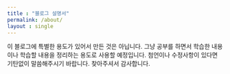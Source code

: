 ```yaml
---
title : "블로그 설명서"
permalink: /about/
layout : single
---
```



이 블로그에 특별한 용도가 있어서 만든 것은 아닙니다. 그냥 공부를 하면서 
학습한 내용이나 학습할 내용을 정리하는 용도로 사용할 예정입니다. 첨언이나
수정사항이 있다면 기탄없이 말씀해주시기 바랍니다. 찾아주셔서 감사합니다.